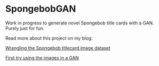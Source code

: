 # SpongebobGAN
Work in progress to generate novel Spongebob title cards with a GAN. Purely just for fun.

Read more about this project on my blog:

[Wrangling the Spongebob titlecard image dataset](https://sofiazaidman.com/wrangling-an-image-dataset-under-the-sea/
)

[First try using the images in a GAN](https://sofiazaidman.com/preparing-the-spongebob-gan/)
